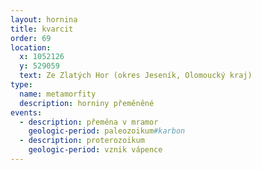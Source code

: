 ```yaml
---
layout: hornina
title: kvarcit
order: 69
location:
  x: 1052126
  y: 529059
  text: Ze Zlatých Hor (okres Jeseník, Olomoucký kraj)
type:
  name: metamorfity
  description: horniny přeměněné
events:
  - description: přeměna v mramor
    geologic-period: paleozoikum#karbon
  - description: proterozoikum
    geologic-period: vznik vápence
---
```



